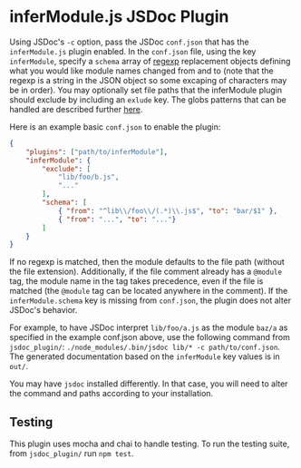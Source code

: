 # inferModule.js JSDoc Plugin

Using JSDoc's `-c` option, pass the JSDoc `conf.json` that has the
`inferModule.js` plugin enabled. In the `conf.json` file, using the key
`inferModule`, specify a `schema` array of
[regexp](https://developer.mozilla.org/en-US/docs/Web/JavaScript/Guide/Regular_Expressions#Using_special_characters)
replacement objects defining what you would like module names changed from and
to (note that the regexp is a string in the JSON object so some excaping of
characters may be in order). You may optionally set file paths that the
inferModule plugin should exclude by including an `exlude` key. The globs
patterns that can be handled are described further
[here](https://github.com/isaacs/node-glob#glob-primer).

Here is an example basic `conf.json` to enable the plugin:
```json
{
    "plugins": ["path/to/inferModule"],
    "inferModule": {
        "exclude": [
            "lib/foo/b.js",
            "..."
        ],
        "schema": [
            { "from": "^lib\\/foo\\/(.*)\\.js$", "to": "bar/$1" },
            { "from": "...", "to": "..."}
        ]
    }
}
```
If no regexp is matched, then the module defaults to the file path (without the
file extension). Additionally, if the file comment already has a `@module` tag,
the module name in the tag takes precedence, even if the file is matched (the
`@module` tag can be located anywhere in the comment). If the
`inferModule.schema` key is missing from `conf.json`, the plugin does not alter
JSDoc's behavior.

For example, to have JSDoc interpret `lib/foo/a.js` as the module `baz/a` as
specified in the example conf.json above, use the following command from
`jsdoc_plugin/`: `./node_modules/.bin/jsdoc lib/* -c path/to/conf.json`. The
generated documentation based on the `inferModule` key values is in `out/`.

You may have `jsdoc` installed differently. In that case, you will need to alter
the command and paths according to your installation.

## Testing

This plugin uses mocha and chai to handle testing. To run the testing suite,
from `jsdoc_plugin/` run `npm test`.
